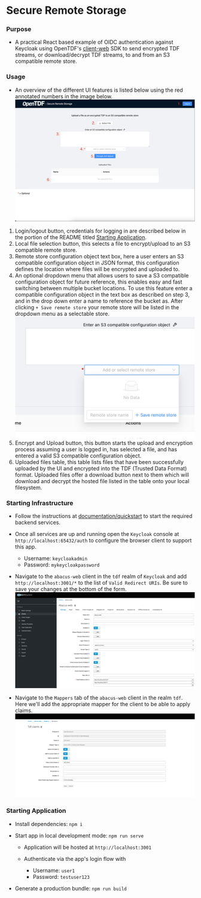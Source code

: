 # Secure Remote Storage

### Purpose

- A practical React based example of OIDC authentication against Keycloak using OpenTDF's [client-web](https://github.com/opentdf/client-web) SDK to send encrypted TDF streams, or download/decrypt TDF streams, to and from an S3 compatible remote store.

### Usage

- An overview of the different UI features is listed below using the red annotated numbers in the image below.
![Annotated UI Overview](./resource/uiOverview.png)
1. Login/logout button, credentials for logging in are described below in the portion of the README titled [Starting Application](#starting-application).
2. Local file selection button, this selects a file to encrypt/upload to an S3 compatible remote store.
3. Remote store configuration object text box, here a user enters an S3 compatible configuration object in JSON format, this configuration defines the location where files will be encrypted and uploaded to.
4. An optional dropdown menu that allows users to save a S3 compatible configuration object for future reference, this enables easy and fast switching between multiple bucket locations. To use this feature enter a compatible configuration object in the text box as described on step 3, and in the drop down enter a name to reference the bucket as. After clicking `+ Save remote store` your remote store will be listed in the dropdown menu as a selectable store.
![Annotated UI Overview](./resource/saveStoreDropdown.png)
5. Encrypt and Upload button, this button starts the upload and encryption process assuming a user is logged in, has selected a file, and has entered a valid S3 compatible configuration object.
6. Uploaded files table, this table lists files that have been successfully uploaded by the UI and encrypted into the TDF (Trusted Data Format) format. Uploaded files offer a download button next to them which will download and decrypt the hosted file listed in the table onto your local filesystem.


### Starting Infrastructure
- Follow the instructions at [documentation/quickstart](https://github.com/opentdf/opentdf/tree/main/quickstart) to start the required backend services.

- Once all services are up and running open the `Keycloak` console at `http://localhost:65432/auth` to configure the browser client to support this app.

   - Username: `keycloakadmin`
   - Password: `mykeycloakpassword`

- Navigate to the `abacus-web` client in the `tdf` realm of `Keycloak` and add `http://localhost:3001/*` to the list of `Valid Redirect URIs`. Be sure to save your changes at the bottom of the form.
![Valid Redirect URI added to client](./resource/redirectUrl.png)

- Navigate to the `Mappers` tab of the `abacus-web` client in the realm `tdf`. Here we'll add the appropriate mapper for the client to be able to apply claims.
![Add mapper to client](./resource/clientMapper.png)

### Starting Application

- Install dependencies: `npm i`
- Start app in local development mode: `npm run serve`

   - Application will be hosted at `http://localhost:3001`
   - Authenticate via the app's login flow with

      - Username: `user1`
      - Password: `testuser123`

- Generate a production bundle: `npm run build`
